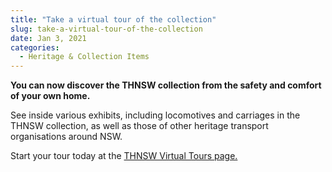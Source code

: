 ```yaml
---
title: "Take a virtual tour of the collection"
slug: take-a-virtual-tour-of-the-collection
date: Jan 3, 2021
categories:
  - Heritage & Collection Items
---
```



**You can now discover the THNSW collection from the safety and comfort of your own home.**

See inside various exhibits, including locomotives and carriages in the THNSW collection, as well as those of other heritage transport organisations around NSW.

Start your tour today at the [THNSW Virtual Tours page.](https://www.thnsw.com.au/virtual-tours)
